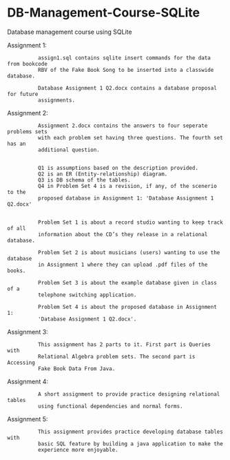 DB-Management-Course-SQLite
=================================

Database management course using SQLite


Assignment 1:

              assign1.sql contains sqlite insert commands for the data from bookcode
              RBV of the Fake Book Song to be inserted into a classwide database.
              
              Database Assignment 1 Q2.docx contains a database proposal for future
              assignments.
              
              
Assignment 2:

              Assignment 2.docx contains the answers to four seperate problems sets
              with each problem set having three questions. The fourth set has an
              additional question.
              
              
              Q1 is assumptions based on the description provided.
              Q2 is an ER (Entity-relationship) diagram.
              Q3 is DB schema of the tables.
              Q4 in Problem Set 4 is a revision, if any, of the scenerio to the
              proposed database in Assignment 1: 'Database Assignment 1 Q2.docx'
              
              
              Problem Set 1 is about a record studio wanting to keep track of all
              information about the CD’s they release in a relational database.
              
              Problem Set 2 is about musicians (users) wanting to use the database
              in Assignment 1 where they can upload .pdf files of the books.
              
              Problem Set 3 is about the example database given in class of a
              telephone switching application.
              
              Problem Set 4 is about the proposed database in Assignment 1:
              'Database Assignment 1 Q2.docx'.
              
              
Assignment 3:

              This assignment has 2 parts to it. First part is Queries with
              Relational Algebra problem sets. The second part is Accessing 
              Fake Book Data From Java.
              
              
Assignment 4:

              A short assignment to provide practice designing relational tables 
              using functional dependencies and normal forms.
        
              
Assignment 5:

              This assignment provides practice developing database tables with
              basic SQL feature by building a java application to make the
              experience more enjoyable.
              
